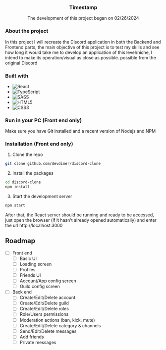 <div align="center">
    <h3>Timestamp</h3>
    <p>The development of this project began on 02/26/2024</p>
</div>

### About the project
In this project I will recreate the Discord application in both the Backend and Frontend parts, the main objective of this project is to test my skills and see how long it would take me to develop an application of this level/niche, I intend to make its operation/visual as close as possible. possible from the original Discord

### Built with
- ![React](https://img.shields.io/badge/react-%2320232a.svg?style=for-the-badge&logo=react&logoColor=%2361DAFB)
- ![TypeScript](https://img.shields.io/badge/typescript-%23007ACC.svg?style=for-the-badge&logo=typescript&logoColor=white)
- ![SASS](https://img.shields.io/badge/Sass-CC6699?style=for-the-badge&logo=sass&logoColor=white)
- ![HTML5](https://img.shields.io/badge/html5-%23E34F26.svg?style=for-the-badge&logo=html5&logoColor=white)
- ![CSS3](https://img.shields.io/badge/css3-%231572B6.svg?style=for-the-badge&logo=css3&logoColor=white)

### Run in your PC (Front end only)
Make sure you have Git installed and a recent version of Nodejs and NPM

### Installation (Front end only)
1. Clone the repo
```sh
git clone github.com/devdimer/discord-clone
``````

2. Install the packages
```sh
cd discord-clone
npm install
``````

3. Start the development server
```sh
npm start
```

After that, the React server should be running and ready to be accessed, just open the browser (if it hasn't already opened automatically) and enter the url http://localhost:3000

## Roadmap

- [ ] Front end
    - [ ] Basic UI
    - [ ] Loading screen
    - [ ] Profiles
    - [ ] Friends UI
    - [ ] Account/App config screen
    - [ ] Guild config screen
- [ ] Back end
    - [ ] Create/Edit/Delete account
    - [ ] Create/Edit/Delete guild
    - [ ] Create/Edit/Delete roles
    - [ ] Role/Users permissions
    - [ ] Moderation actions (ban, kick, mute)
    - [ ] Create/Edit/Delete category & channels
    - [ ] Send/Edit/Delete messages
    - [ ] Add friends
    - [ ] Private messages
